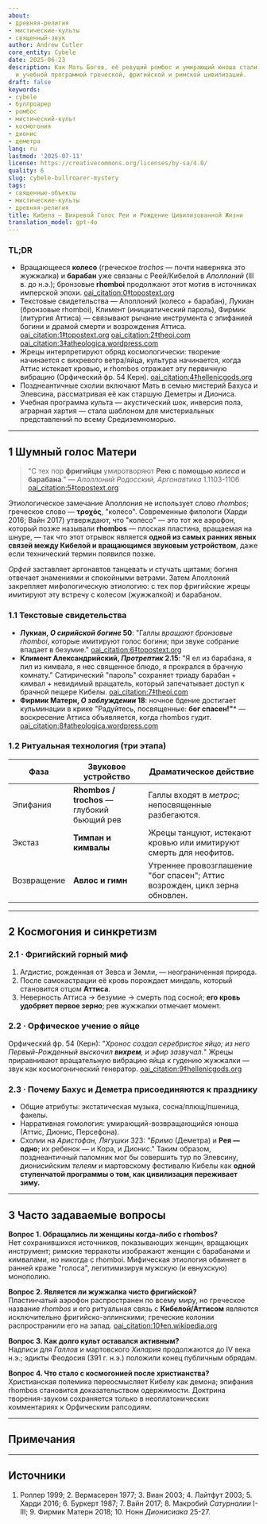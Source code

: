 ```yaml
---
about:
- древняя-религия
- мистические-культы
- священный-звук
author: Andrew Cutler
core_entity: Cybele
date: 2025-06-23
description: Как Мать Богов, её ревущий ромбос и умирающий юноша стали саундтреком
  и учебной программой греческой, фригийской и римской цивилизаций.
draft: false
keywords:
- cybele
- буллроарер
- ромбос
- мистический-культ
- космогония
- дионис
- деметра
lang: ru
lastmod: '2025-07-11'
license: https://creativecommons.org/licenses/by-sa/4.0/
quality: 6
slug: cybele-bullroarer-mystery
tags:
- священные-объекты
- мистические-культы
- древняя-религия
title: Кибела — Вихревой Голос Реи и Рождение Цивилизованной Жизни
translation_model: gpt-4o
---
```


### TL;DR
* Вращающееся **колесо** (греческое _trochos_ — почти наверняка это жужжалка) и **барабан** уже связаны с Реей/Кибелой в *Аполлоний* (III в. до н.э.); бронзовые **rhomboi** продолжают этот мотив в источниках имперской эпохи. [oai_citation:0‡topostext.org](https://topostext.org/work/126) 
* Текстовые свидетельства — Аполлоний (колесо + барабан), Лукиан (бронзовые rhomboi), Климент (инициатический пароль), Фирмик (литургия Аттиса) — связывают рычание инструмента с эпифанией богини и драмой смерти и возрождения Аттиса. [oai_citation:1‡topostext.org](https://topostext.org/work/340) [oai_citation:2‡theoi.com](https://www.theoi.com/Text/ClementExhortation1.html) [oai_citation:3‡atheologica.wordpress.com](https://atheologica.wordpress.com/2011/11/13/the-mystery-cults-christianity/) 
* Жрецы интерпретируют обряд космологически: творение начинается с вихревого ветра/яйца, культура начинается, когда Аттис истекает кровью, и rhombos отражает эту первичную вибрацию (Орфический фр. 54 Керн). [oai_citation:4‡hellenicgods.org](https://www.hellenicgods.org/orphic-rhapsodies------24) 
* Позднеантичные схолии включают Мать в семью мистерий Бахуса и Элевсина, рассматривая её как старшую Деметры и Диониса. 
* Учебная программа культа — акустический шок, инверсия пола, аграрная хартия — стала шаблоном для мистериальных представлений по всему Средиземноморью.

---

## 1 Шумный голос Матери

> "С тех пор **фригийцы** умиротворяют **Рею с помощью *колеса* и барабана**." — *Аполлоний Родосский, Аргонавтика* 1.1103-1106  [oai_citation:5‡topostext.org](https://topostext.org/work/126)

Этиологическое замечание Аполлония не использует слово _rhombos_; греческое слово — **τροχός**, "колесо". Современные филологи (Харди 2016; Вайн 2017) утверждают, что "колесо" — это тот же аэрофон, который позже называли **rhombos** — плоская пластина, вращаемая на шнуре, — так что этот отрывок является **одной из самых ранних явных связей между Кибелой и вращающимся звуковым устройством**, даже если технический термин появился позже.

*Орфей* заставляет аргонавтов танцевать и стучать щитами; богиня отвечает знамениями и спокойными ветрами. Затем Аполлоний закрепляет мифологическую этиологию: с тех пор фригийские жрецы имитируют эту встречу с колесом (жужжалкой) и барабаном.

### 1.1 Текстовые свидетельства

* **Лукиан, *О сирийской богине* 50**: "Галлы *вращают бронзовые rhomboi*, которые имитируют голос богини; при звуке собрание впадает в безумие."  [oai_citation:6‡topostext.org](https://topostext.org/work/340)  
* **Климент Александрийский, *Протрептик* 2.15**: "Я ел из барабана, я пил из кимвала, я нес священное блюдо, я прокрался в брачную комнату." Сатирический "пароль" сохраняет триаду барабан + кимвал + невидимый вращатель, который запечатывает доступ к брачной пещере Кибелы.  [oai_citation:7‡theoi.com](https://www.theoi.com/Text/ClementExhortation1.html)  
* **Фирмик Матерн, *О заблуждении* 18**: ночное бдение достигает кульминации в крике "Радуйтесь, посвященные: **бог спасен!"*** — воскресение Аттиса объявляется, когда rhombos гудит.  [oai_citation:8‡atheologica.wordpress.com](https://atheologica.wordpress.com/2011/11/13/the-mystery-cults-christianity/)  

### 1.2 Ритуальная технология (три этапа)

| Фаза      | Звуковое устройство       | Драматическое действие |
|-----------|---------------------------|------------------------|
| Эпифания  | **Rhombos / trochos** — глубокий бьющий рев | Галлы входят в *метрос*; непосвященные разбегаются. |
| Экстаз    | **Тимпан и кимвалы**     | Жрецы танцуют, истекают кровью или имитируют смерть для неофитов. |
| Возвращение | **Авлос и гимн**        | Утреннее провозглашение "бог спасен"; Аттис возрожден, цикл зерна обновлен. |

---

## 2 Космогония и синкретизм

### 2.1 · Фригийский горный миф  
1. Агдистис, рожденная от Зевса и Земли, — неограниченная природа.  
2. После самокастрации её кровь порождает миндаль, который становится отцом **Аттиса**.  
3. Неверность Аттиса → безумие → смерть под сосной; **его кровь удобряет первое зерно**; рев жужжалки отмечает момент.

### 2.2 · Орфическое учение о яйце  
Орфический фр. 54 (Керн): "*Хронос создал серебристое яйцо; из него Первый-Рожденный выскочил **вихрем**, и эфир зазвучал.*" Жрецы приравнивают вращательную вибрацию яйца к гудению жужжалки — звук как космогонический генератор.  [oai_citation:9‡hellenicgods.org](https://www.hellenicgods.org/orphic-rhapsodies------24)

### 2.3 · Почему Бахус и Деметра присоединяются к празднику 
* Общие атрибуты: экстатическая музыка, сосна/плющ/пшеница, факелы. 
* Нарративная гомология: умирающий-возвращающийся юноша (Аттис, Дионис, Персефона). 
* Схолии на *Аристофан, Лягушки* 323: "*Бримо* (Деметра) и **Рея — одно**; их ребенок — и Кора, и Дионис." Таким образом, позднеантичный паломник мог бы совершить тур по Элевсину, дионисийским *телеям* и мартовскому фестивалю Кибелы как **одной ступенчатой программы о том, как цивилизация переживает зиму.**

---

## 3 Часто задаваемые вопросы

**Вопрос 1. Обращались ли женщины когда-либо с rhombos?**  
Нет сохранившихся источников, показывающих женщин, вращающих инструмент; римские терракоты изображают женщин с барабанами и кимвалами, но никогда с rhomboi. Мифическая этиология обвиняет в ранней краже "голоса", легитимизируя мужскую (и евнухскую) монополию.

**Вопрос 2. Является ли жужжалка чисто фригийской?**  
Пластинчатый аэрофон распространен по всему миру, но греческое название _rhombos_ и его ритуальная связь с **Кибелой/Аттисом** являются исключительно фригийско-эллинскими; греческие колонии распространили его на запад.  [oai_citation:10‡en.wikipedia.org](https://en.wikipedia.org/wiki/Bullroarer)

**Вопрос 3. Как долго культ оставался активным?**  
Надписи для *Галлов* и мартовского *Хилария* продолжаются до IV века н.э.; эдикты Феодосия (391 г. н.э.) положили конец публичным обрядам.

**Вопрос 4. Что стало с космогонией после христианства?**  
Христианская полемика переосмысляет Кибелу как демона; эпифания rhombos становится доказательством одержимости. Доктрина творения-звуком сохраняется только в неоплатонических комментариях к Орфическим рапсодиям.

---

## Примечания 

[^1]: *Аполлоний Родосский, Аргонавтика* 1.1103-1106, ред. Виан 2003. NB: греческое **τροχός** "колесо", не "rhombos". [oai_citation:11‡topostext.org](https://topostext.org/work/126) 
[^2]: Лукиан, *О сирийской богине* 50-51, греческий текст в Лайтфут 2003. [oai_citation:12‡topostext.org](https://topostext.org/work/340) 
[^3]: Климент Александрийский, *Протрептик* 2.15-17, пер. Баттерворт 1919. [oai_citation:13‡theoi.com](https://www.theoi.com/Text/ClementExhortation1.html) 
[^4]: Орфический фр. 54 Керн, текст + обсуждение в Харди 2016. [oai_citation:14‡hellenicgods.org](https://www.hellenicgods.org/orphic-rhapsodies------24) 
[^5]: Схолии на *Аристофан, Лягушки* 323; ср. Диодор 3.62-63.

---

## Источники 
1. Роллер 1999; 2. Вермасерен 1977; 3. Виан 2003; 4. Лайтфут 2003; 5. Харди 2016; 6. Буркерт 1987; 7. Вайн 2017; 8. Макробий *Сатурналии* I-III; 9. Фирмик Матерн 2018; 10. Нонн *Дионисиака* 25-27.